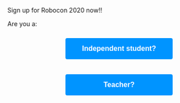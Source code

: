 Sign up for Robocon 2020 now!!


Are you a:


<div style="text-align:center; padding:10px;"><form action="https://www.surveymonkey.co.uk/r/2JFZ785"> <input type="submit" style="background-color: #0094FF; border: none;color: white; padding: 15px 32px;text-align: center;text-decoration: none;display: inline-block;font-size: 16px;border-radius: 4px;font-weight: bold;width:auto%;min-width:50%" value="Independent student?" /></form></div>
<div style="text-align:center; padding:10px;"><form action="https://www.surveymonkey.co.uk/r/2BVQKFF"> <input type="submit" style="background-color: #0094FF; border: none;color: white; padding: 15px 32px;text-align: center;text-decoration: none;display: inline-block;font-size: 16px;border-radius: 4px;font-weight: bold;width:auto%;min-width:50% " value="Teacher?" /></form></div>
